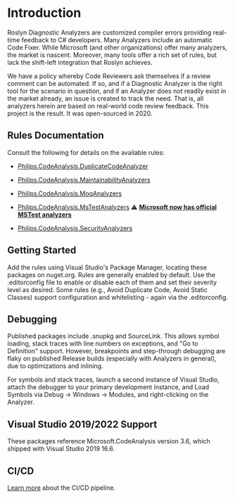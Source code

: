 # Introduction
Roslyn Diagnostic Analyzers are customized compiler errors providing real-time feedback to C# developers. Many Analyzers include an automatic Code Fixer. While Microsoft (and other organizations) offer many analyzers, the market is nascent. Moreover, many tools offer a rich set of rules, but lack the shift-left integration that Roslyn achieves.

We have a policy whereby Code Reviewers ask themselves if a review comment can be automated.  If so, and if a Diagnostic Analyzer is the right tool for the scenario in question, and if an Analyzer does not readily exist in the market already, an issue is created to track the need. That is, all analyzers herein are based on real-world code review feedback. This project is the result. It was open-sourced in 2020.

## Rules Documentation
Consult the following for details on the available rules:

* [Philips.CodeAnalysis.DuplicateCodeAnalyzer](./Philips.CodeAnalysis.DuplicateCodeAnalyzer/Philips.CodeAnalysis.DuplicateCodeAnalyzer.md)

* [Philips.CodeAnalysis.MaintainabilityAnalyzers](./Philips.CodeAnalysis.MaintainabilityAnalyzers/Philips.CodeAnalysis.MaintainabilityAnalyzers.md)

* [Philips.CodeAnalysis.MoqAnalyzers](./Philips.CodeAnalysis.MoqAnalyzers/Philips.CodeAnalysis.MoqAnalyzers.md)

* [Philips.CodeAnalysis.MsTestAnalyzers](./Philips.CodeAnalysis.MsTestAnalyzers/Philips.CodeAnalysis.MsTestAnalyzers.md) ⚠️ **[Microsoft now has official MSTest analyzers](./Documentation/MsTest.md)**

* [Philips.CodeAnalysis.SecurityAnalyzers](./Philips.CodeAnalysis.SecurityAnalyzers/Philips.CodeAnalysis.SecurityAnalyzers.md)


## Getting Started

Add the rules using Visual Studio's Package Manager, locating these packages on nuget.org.  Rules are generally enabled by default.  Use the .editorconfig file to enable or disable each of them and set their severity level as desired.
Some rules (e.g., Avoid Duplicate Code, Avoid Static Classes) support configuration and whitelisting - again via the .editorconfig.

## Debugging

Published packages include .snupkg and SourceLink. This allows symbol loading, stack traces with line numbers on exceptions, and "Go to Definition" support. However, breakpoints and step-through debugging are flaky on published Release builds (especially with Analyzers in general), due to optimizations and inlining. 

For symbols and stack traces, launch a second instance of Visual Studio, attach the debugger to your primary development instance, and Load Symbols via Debug -> Windows -> Modules, and right-clicking on the Analyzer.

## Visual Studio 2019/2022 Support

These packages reference Microsoft.CodeAnalysis version 3.6, which shipped with Visual Studio 2019 16.6.

## CI/CD
[Learn more](./cicd.md) about the CI/CD pipeline.
